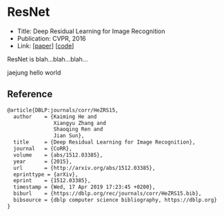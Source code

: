 # ResNet
- Title: Deep Residual Learning for Image Recognition
- Publication: CVPR, 2016 
- Link: [[paper](https://arxiv.org/abs/1512.03385)] [[code](https://github.com/pytorch/vision/blob/main/torchvision/models/resnet.py)]


ResNet is blah...blah...blah...

jaejung hello world


## Reference
```tex
@article{DBLP:journals/corr/HeZRS15,
  author    = {Kaiming He and
               Xiangyu Zhang and
               Shaoqing Ren and
               Jian Sun},
  title     = {Deep Residual Learning for Image Recognition},
  journal   = {CoRR},
  volume    = {abs/1512.03385},
  year      = {2015},
  url       = {http://arxiv.org/abs/1512.03385},
  eprinttype = {arXiv},
  eprint    = {1512.03385},
  timestamp = {Wed, 17 Apr 2019 17:23:45 +0200},
  biburl    = {https://dblp.org/rec/journals/corr/HeZRS15.bib},
  bibsource = {dblp computer science bibliography, https://dblp.org}
}
```
